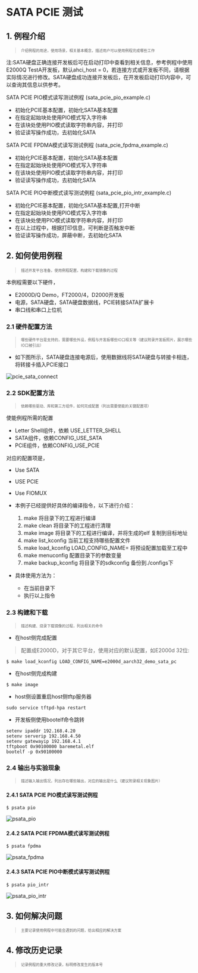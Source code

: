 # SATA PCIE 测试

## 1. 例程介绍

><font size="1">介绍例程的用途，使用场景，相关基本概念，描述用户可以使用例程完成哪些工作</font><br />

注:SATA硬盘正确连接开发板后可在启动打印中查看到相关信息，参考例程中使用E2000Q TestA开发板，默认ahci_host = 0，若连接方式或开发板不同，请根据实际情况进行修改。SATA硬盘成功连接开发板后，在开发板启动打印内容中，可以查询其信息以供参考。

SATA PCIE PIO模式读写测试例程 (sata_pcie_pio_example.c)
- 初始化PCIE基本配置，初始化SATA基本配置
- 在指定起始块处使用PIO模式写入字符串
- 在该块处使用PIO模式读取字符串内容，并打印
- 验证读写操作成功，去初始化SATA

SATA PCIE FPDMA模式读写测试例程 (sata_pcie_fpdma_example.c)
- 初始化PCIE基本配置，初始化SATA基本配置
- 在指定起始块处使用PIO模式写入字符串
- 在该块处使用PIO模式读取字符串内容，并打印
- 验证读写操作成功，去初始化SATA

SATA PCIE PIO中断模式读写测试例程 (sata_pcie_pio_intr_example.c)
- 初始化PCIE基本配置，初始化SATA基本配置,打开中断
- 在指定起始块处使用PIO模式写入字符串
- 在该块处使用PIO模式读取字符串内容，并打印
- 在以上过程中，根据打印信息，可判断是否触发中断
- 验证读写操作成功，屏蔽中断，去初始化SATA

## 2. 如何使用例程

><font size="1">描述开发平台准备，使用例程配置，构建和下载镜像的过程</font><br />

本例程需要以下硬件，

- E2000D/Q Demo，FT2000/4，D2000开发板
- 电源，SATA硬盘，SATA硬盘数据线，PCIE转接SATA扩展卡
- 串口线和串口上位机

### 2.1 硬件配置方法

><font size="1">哪些硬件平台是支持的，需要哪些外设，例程与开发板哪些IO口相关等（建议附录开发板照片，展示哪些IO口被引出）</font><br />
- 如下图所示，SATA硬盘连接电源后，使用数据线将SATA硬盘与转接卡相连，将转接卡插入PCIE接口

![pcie_sata_connect](./fig/pcie_sata_connect.png)

### 2.2 SDK配置方法

><font size="1">依赖哪些驱动、库和第三方组件，如何完成配置（列出需要使能的关键配置项）</font><br />

使能例程所需的配置
- Letter Shell组件，依赖 USE_LETTER_SHELL
- SATA组件，依赖CONFIG_USE_SATA
- PCIE组件，依赖CONFIG_USE_PCIE

对应的配置项是，
- Use SATA
- USE PCIE
- Use FIOMUX
- 本例子已经提供好具体的编译指令，以下进行介绍：
    1. make 将目录下的工程进行编译
    2. make clean  将目录下的工程进行清理
    3. make image   将目录下的工程进行编译，并将生成的elf 复制到目标地址
    4. make list_kconfig 当前工程支持哪些配置文件
    5. make load_kconfig LOAD_CONFIG_NAME=<kconfig configuration files>  将预设配置加载至工程中
    6. make menuconfig   配置目录下的参数变量
    7. make backup_kconfig 将目录下的sdkconfig 备份到./configs下

- 具体使用方法为：
    - 在当前目录下
    - 执行以上指令

### 2.3 构建和下载

><font size="1">描述构建、烧录下载镜像的过程，列出相关的命令</font><br />

- 在host侧完成配置

>配置成E2000D，对于其它平台，使用对应的默认配置，如E2000d 32位:
```
$ make load_kconfig LOAD_CONFIG_NAME=e2000d_aarch32_demo_sata_pc
```

- 在host侧完成构建

```
$ make image
```

- host侧设置重启host侧tftp服务器

```
sudo service tftpd-hpa restart
```

- 开发板侧使用bootelf命令跳转

```
setenv ipaddr 192.168.4.20  
setenv serverip 192.168.4.50 
setenv gatewayip 192.168.4.1 
tftpboot 0x90100000 baremetal.elf
bootelf -p 0x90100000
```

### 2.4 输出与实验现象

><font size="1">描述输入输出情况，列出存在哪些输出，对应的输出是什么（建议附录相关现象图片）</font><br />

#### 2.4.1 SATA PCIE PIO模式读写测试例程
```
$ psata pio
```
![psata_pio](./fig/psata_pio.png)

#### 2.4.2 SATA PCIE FPDMA模式读写测试例程
```
$ psata fpdma
```
![psata_fpdma](./fig/psata_fpdma.png)

#### 2.4.3 SATA PCIE PIO中断模式读写测试例程
```
$ psata pio_intr
```
![psata_pio_intr](./fig/psata_pio_intr.png)

## 3. 如何解决问题

><font size="1">主要记录使用例程中可能会遇到的问题，给出相应的解决方案</font><br />

## 4. 修改历史记录

><font size="1">记录例程的重大修改记录，标明修改发生的版本号 </font><br />



